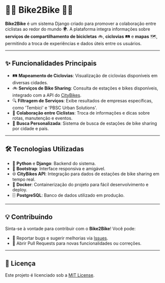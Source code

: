 # 🚴‍♀️ Bike2Bike 🚴‍♂️

**Bike2Bike** é um sistema Django criado para promover a colaboração entre ciclistas ao redor do mundo 🌍. A plataforma integra informações sobre **serviços de compartilhamento de bicicletas** 🚲, **ciclovias** 🛤️ e **mapas** 🗺️, permitindo a troca de experiências e dados úteis entre os usuários. 

---

## ✨ Funcionalidades Principais

- 🛤️ **Mapeamento de Ciclovias**: Visualização de ciclovias disponíveis em diversas cidades.
- 🚲 **Serviços de Bike Sharing**: Consulta de estações e bikes disponíveis, integrado com a API do [CityBikes](https://api.citybik.es/).
- 🔍 **Filtragem de Serviços**: Exibe resultados de empresas específicas, como 'Tembici' e 'PBSC Urban Solutions'.
- 🤝 **Colaboração entre Ciclistas**: Troca de informações e dicas sobre rotas, manutenção e eventos.
- 🧭 **Busca Personalizada**: Sistema de busca de estações de bike sharing por cidade e país.

---

## 🛠️ Tecnologias Utilizadas

- 🐍 **Python** e **Django**: Backend do sistema.
- 💅 **Bootstrap**: Interface responsiva e amigável.
- 🌐 **CityBikes API**: Integração para dados de estações de bike sharing em tempo real.
- 🐳 **Docker**: Containerização do projeto para fácil desenvolvimento e deploy.
- 🗄️ **PostgreSQL**: Banco de dados utilizado em produção.

---

## 💡 Contribuindo

Sinta-se à vontade para contribuir com o **Bike2Bike**! Você pode:

- 🐛 Reportar bugs e sugerir melhorias via [Issues](https://github.com/angelojbgama/Bike2Bike/issues).
- 🔧 Abrir Pull Requests para novas funcionalidades ou correções.

---

## 📜 Licença

Este projeto é licenciado sob a [MIT License](https://opensource.org/licenses/MIT).
